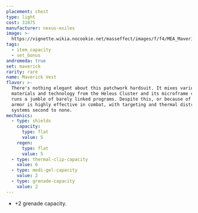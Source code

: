 ```yaml
---
placement: chest
type: light
cost: 31875
manufacturer: nexus-exiles
image: >-
  https://vignette.wikia.nocookie.net/masseffect/images/f/f4/MEA_Maverick_Skirmisher_Chest.png/revision/latest/scale-to-width-down/350?cb=20180511231323
tags:
  - item_capacity
  - set_bonus
andromeda: true
set: maverick
rarity: rare
name: Maverick Vest
flavor: >-
  There's nothing elegant about this patchwork hardsuit. It mixes various
  materials and technology from the Heleus Cluster and its microframe computer
  runs a jumble of barely linked programs. Despite this, or because of it, the
  armor is highly effective in combat, with targeting and thermal distribution
  systems second to none.
mechanics:
  - type: shields
    capacity:
      type: flat
      value: 5
    regen:
      type: flat
      value: 5
  - type: thermal-clip-capacity
    value: 6
  - type: medi-gel-capacity
    value: 2
  - type: grenade-capacity
    value: 2
---
```

- +2 grenade capacity.

